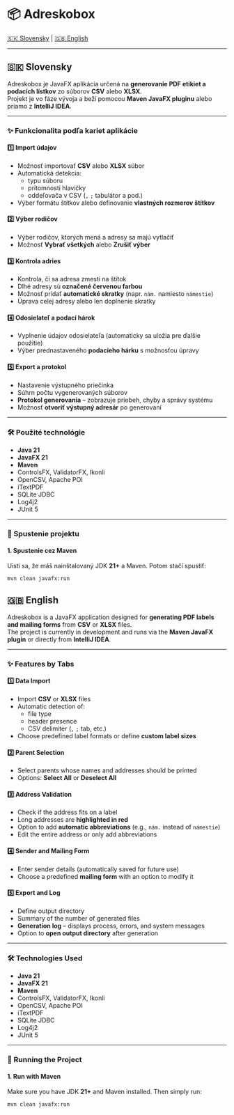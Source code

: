 # 📦 Adreskobox

[🇸🇰 Slovensky](#-slovensky) | [🇬🇧 English](#-english)

---

## 🇸🇰 Slovensky

Adreskobox je JavaFX aplikácia určená na **generovanie PDF etikiet a podacích lístkov** zo súborov **CSV** alebo **XLSX**.  
Projekt je vo fáze vývoja a beží pomocou **Maven JavaFX pluginu** alebo priamo z **IntelliJ IDEA**.

---

### ✨ Funkcionalita podľa kariet aplikácie

#### 1️⃣ Import údajov
- Možnosť importovať **CSV** alebo **XLSX** súbor
- Automatická detekcia:
    - typu súboru
    - prítomnosti hlavičky
    - oddeľovača v CSV (`,` `;` tabulátor a pod.)
- Výber formátu štítkov alebo definovanie **vlastných rozmerov štítkov**

#### 2️⃣ Výber rodičov
- Výber rodičov, ktorých mená a adresy sa majú vytlačiť
- Možnosť **Vybrať všetkých** alebo **Zrušiť výber**

#### 3️⃣ Kontrola adries
- Kontrola, či sa adresa zmestí na štítok
- Dlhé adresy sú **označené červenou farbou**
- Možnosť pridať **automatické skratky** (napr. `nám.` namiesto `námestie`)
- Úprava celej adresy alebo len doplnenie skratky

#### 4️⃣ Odosielateľ a podací hárok
- Vyplnenie údajov odosielateľa (automaticky sa uložia pre ďalšie použitie)
- Výber prednastaveného **podacieho hárku** s možnosťou úpravy

#### 5️⃣ Export a protokol
- Nastavenie výstupného priečinka
- Súhrn počtu vygenerovaných súborov
- **Protokol generovania** – zobrazuje priebeh, chyby a správy systému
- Možnosť **otvoriť výstupný adresár** po generovaní

---

### 🛠 Použité technológie
- **Java 21**
- **JavaFX 21**
- **Maven**
- ControlsFX, ValidatorFX, Ikonli
- OpenCSV, Apache POI
- iTextPDF
- SQLite JDBC
- Log4j2
- JUnit 5

---

### 🚀 Spustenie projektu

#### 1. Spustenie cez Maven
Uisti sa, že máš nainštalovaný JDK **21+** a Maven. Potom stačí spustiť:
```bash
mvn clean javafx:run
```

## 🇬🇧 English

Adreskobox is a JavaFX application designed for **generating PDF labels and mailing forms** from **CSV** or **XLSX** files.  
The project is currently in development and runs via the **Maven JavaFX plugin** or directly from **IntelliJ IDEA**.

---

### ✨ Features by Tabs

#### 1️⃣ Data Import
- Import **CSV** or **XLSX** files  
- Automatic detection of:
  - file type  
  - header presence  
  - CSV delimiter (`,` `;` tab, etc.)  
- Choose predefined label formats or define **custom label sizes**  

#### 2️⃣ Parent Selection
- Select parents whose names and addresses should be printed  
- Options: **Select All** or **Deselect All**  

#### 3️⃣ Address Validation
- Check if the address fits on a label  
- Long addresses are **highlighted in red**  
- Option to add **automatic abbreviations** (e.g., `nám.` instead of `námestie`)  
- Edit the entire address or only add abbreviations  

#### 4️⃣ Sender and Mailing Form
- Enter sender details (automatically saved for future use)  
- Choose a predefined **mailing form** with an option to modify it  

#### 5️⃣ Export and Log
- Define output directory  
- Summary of the number of generated files  
- **Generation log** – displays process, errors, and system messages  
- Option to **open output directory** after generation  

---

### 🛠 Technologies Used
- **Java 21**
- **JavaFX 21**
- **Maven**
- ControlsFX, ValidatorFX, Ikonli
- OpenCSV, Apache POI
- iTextPDF
- SQLite JDBC
- Log4j2
- JUnit 5

---

### 🚀 Running the Project

#### 1. Run with Maven
Make sure you have JDK **21+** and Maven installed. Then simply run:

```bash
mvn clean javafx:run
```
